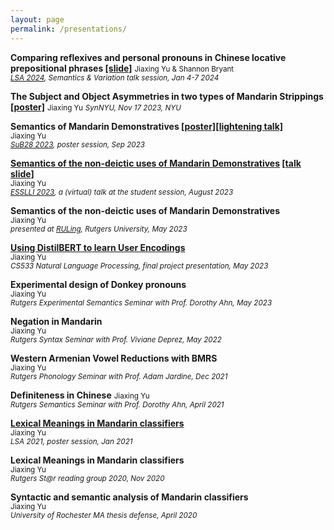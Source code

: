 ```yaml
---
layout: page
permalink: /presentations/
---
```

**Comparing reflexives and personal pronouns in Chinese locative prepositional phrases <a href="https://docs.google.com/presentation/d/1QKHrgprmxobCRhCVB5oK8ciKV11cGusO/edit?usp=sharing&ouid=113790555473084855261&rtpof=true&sd=true">[slide]</a>**
<small>Jiaxing Yu & Shannon Bryant</small>  
<small>*<a href="https://virtual.oxfordabstracts.com/#/event/public/4438/information">LSA 2024</a>, Semantics & Variation talk session, Jan 4-7 2024*</small>


**The Subject and Object Asymmetries in two types of Mandarin Strippings <a href="">[poster]</a>**
<small>Jiaxing Yu</small>
<small>*SynNYU, Nov 17 2023, NYU*</small>


**Semantics of Mandarin Demonstratives <a href="https://drive.google.com/file/d/1gylYnk4zSuFLyo_KVW0qy53YwSNzRIN0/view?usp=sharing">[poster]</a><a href="https://drive.google.com/file/d/1vLB1APRV9jgUsMUYx3raulSnHxn9Rs3F/view?usp=sharing">[lightening talk]</a>**  
<small>Jiaxing Yu</small>  
<small>*<a href="https://www.ruhr-uni-bochum.de/sub28/index.html.en">SuB28 2023</a>, poster session, Sep 2023*</small> 


**<a href="https://scholar.google.com/citations?view_op=view_citation&hl=en&user=FMaESuYAAAAJ&citation_for_view=FMaESuYAAAAJ:9yKSN-GCB0IC">Semantics of the non-deictic uses of Mandarin Demonstratives</a> <a href="https://drive.google.com/file/d/1jKfQzebaJMXUv7m3vL8Qx-fpBOPE93ei/view?usp=sharing">[talk slide]</a>**  
<small>Jiaxing Yu</small>  
<small>*<a href="https://2023.esslli.eu/">ESSLLI 2023</a>, a (virtual) talk at the student session, August 2023*</small>

**Semantics of the non-deictic uses of Mandarin Demonstratives**  
<small>Jiaxing Yu</small>  
<small>*presented at <a href="https://sites.rutgers.edu/lgsa/news-events/ruling/">RULing</a>, Rutgers University, May 2023*</small> 

**<a href="https://drive.google.com/file/d/1XdNHb1ECq18osT16Lkpiy0VlfBvNd_qI/view?usp=sharing">Using DistilBERT to learn User Encodings</a>**  
<small>Jiaxing Yu</small>  
<small>*CS533 Natural Language Processing, final project presentation, May 2023*</small>  

**Experimental design of Donkey pronouns**  
<small>Jiaxing Yu</small>  
<small>*Rutgers Experimental Semantics Seminar with Prof. Dorothy Ahn, May 2023*</small> 

**Negation in Mandarin**  
<small>Jiaxing Yu</small>  
<small>*Rutgers Syntax Seminar with Prof. Viviane Deprez, May 2022*</small> 


**Western Armenian Vowel Reductions with BMRS**  
<small>Jiaxing Yu</small>  
<small>*Rutgers Phonology Seminar with Prof. Adam Jardine, Dec 2021*</small>  

**Definiteness in Chinese**
<small>Jiaxing Yu</small>  
<small>*Rutgers Semantics Seminar with Prof. Dorothy Ahn, April 2021*</small> 

**<a href="https://www.linguisticsociety.org/abstract/lexical-meaning-mandarin-classifiers">Lexical Meanings in Mandarin classifiers</a>**  
<small>Jiaxing Yu</small>  
<small>*LSA 2021, poster session, Jan 2021*</small>  

**Lexical Meanings in Mandarin classifiers**  
<small>Jiaxing Yu</small>  
<small>*Rutgers St@r reading group 2020, Nov 2020*</small>  

**Syntactic and semantic analysis of Mandarin classifiers**  
<small>Jiaxing Yu</small>  
<small>*University of Rochester MA thesis defense, April 2020*</small>  
 


